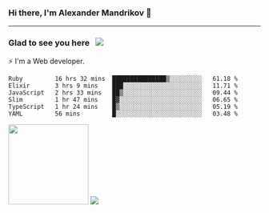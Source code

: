### Hi there, I'm Alexander Mandrikov 👋

- - -

### Glad to see you here &nbsp; ![](https://komarev.com/ghpvc/?username=nunsez&color=blue&label=visitors)

⚡ I'm a Web developer.

<!--✨ My GitHub <a href="https://nunsez.github.io/" target="_blank">resume link</a>-->

<!--
**nunsez/nunsez** is a ✨ _special_ ✨ repository because its `README.md` (this file) appears on your GitHub profile.

Here are some ideas to get you started:

- 🔭 I’m currently working on ...
- 🌱 I’m currently learning ...
- 👯 I’m looking to collaborate on ...
- 🤔 I’m looking for help with ...
- 💬 Ask me about ...
- 📫 How to reach me: ...
- 😄 Pronouns: ...
- ⚡ Fun fact: ...
-->


<!--START_SECTION:waka-->

```text
Ruby         16 hrs 32 mins  ███████████████▒░░░░░░░░░   61.18 %
Elixir       3 hrs 9 mins    ███░░░░░░░░░░░░░░░░░░░░░░   11.71 %
JavaScript   2 hrs 33 mins   ██▒░░░░░░░░░░░░░░░░░░░░░░   09.44 %
Slim         1 hr 47 mins    █▓░░░░░░░░░░░░░░░░░░░░░░░   06.65 %
TypeScript   1 hr 24 mins    █▒░░░░░░░░░░░░░░░░░░░░░░░   05.19 %
YAML         56 mins         █░░░░░░░░░░░░░░░░░░░░░░░░   03.48 %
```

<!--END_SECTION:waka-->

<span>
<img height="160em" src="https://github-readme-stats.vercel.app/api?username=nunsez&show_icons=true&count_private=true&hide_border=true&hide=issues" />
<img src="https://github-readme-stats.vercel.app/api/top-langs/?username=nunsez&layout=compact&hide_border=true" />
</span>

<!--
[![willianrod's wakatime stats](https://github-readme-stats.vercel.app/api/wakatime?username=nunsez&hide_border=true)](https://github.com/anuraghazra/github-readme-stats)
-->
